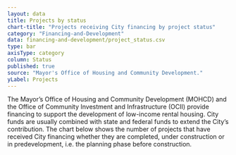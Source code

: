 ```yaml
---
layout: data
title: Projects by status
chart-title: "Projects receiving City financing by project status"
category: "Financing-and-Development"
data: financing-and-development/project_status.csv
type: bar
axisType: category
column: Status
published: true
source: "Mayor's Office of Housing and Community Development."
yLabel: Projects
---
```

The Mayor’s Office of Housing and Community Development (MOHCD) and the Office of Community Investment and Infrastructure (OCII) provide financing to support the development of low-income rental housing. City funds are usually combined with state and federal funds to extend the City’s contribution. The chart below shows the number of projects that have received City financing whether they are completed, under construction or in predevelopment, i.e. the planning phase before construction.